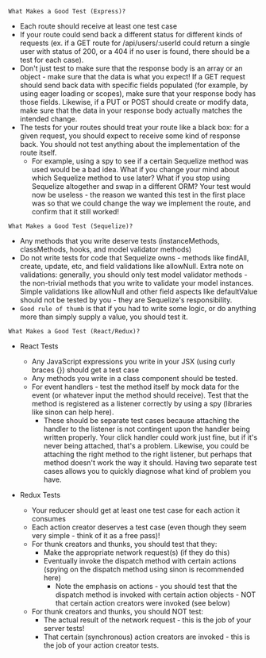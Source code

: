 `What Makes a Good Test (Express)?`

- Each route should receive at least one test case
- If your route could send back a different status for different kinds of
  requests (ex. if a GET route for /api/users/:userId could return a single user
  with status of 200, or a 404 if no user is found, there should be a test for
  each case).
- Don't just test to make sure that the response body is an array or an object -
  make sure that the data is what you expect! If a GET request should send back
  data with specific fields populated (for example, by using eager loading or
  scopes), make sure that your response body has those fields. Likewise, if a
  PUT or POST should create or modify data, make sure that the data in your
  response body actually matches the intended change.
- The tests for your routes should treat your route like a black box: for a
  given request, you should expect to receive some kind of response back. You
  should not test anything about the implementation of the route itself.
  - For example, using a spy to see if a certain Sequelize method was used would
    be a bad idea. What if you change your mind about which Sequelize method to
    use later? What if you stop using Sequelize altogether and swap in a
    different ORM? Your test would now be useless - the reason we wanted this
    test in the first place was so that we could change the way we implement the
    route, and confirm that it still worked!

`What Makes a Good Test (Sequelize)?`

- Any methods that you write deserve tests (instanceMethods, classMethods,
  hooks, and model validator methods)
- Do not write tests for code that Sequelize owns - methods like findAll,
  create, update, etc, and field validations like allowNull. Extra note on
  validations: generally, you should only test model validator methods - the
  non-trivial methods that you write to validate your model instances. Simple
  validations like allowNull and other field aspects like defaultValue should
  not be tested by you - they are Sequelize's responsibility.
- `Good rule of thumb` is that if you had to write some logic, or do anything
  more than simply supply a value, you should test it.

`What Makes a Good Test (React/Redux)?`

- React Tests

  - Any JavaScript expressions you write in your JSX (using curly braces {})
    should get a test case
  - Any methods you write in a class component should be tested.
  - For event handlers - test the method itself by mock data for the event (or
    whatever input the method should receive). Test that the method is
    registered as a listener correctly by using a spy (libraries like sinon can
    help here).
    - These should be separate test cases because attaching the handler to the
      listener is not contingent upon the handler being written properly. Your
      click handler could work just fine, but if it's never being attached,
      that's a problem. Likewise, you could be attaching the right method to the
      right listener, but perhaps that method doesn't work the way it should.
      Having two separate test cases allows you to quickly diagnose what kind of
      problem you have.

- Redux Tests
  - Your reducer should get at least one test case for each action it consumes
  - Each action creator deserves a test case (even though they seem very
    simple - think of it as a free pass)!
  - For thunk creators and thunks, you should test that they:
    - Make the appropriate network request(s) (if they do this)
    - Eventually invoke the dispatch method with certain actions (spying on the
      dispatch method using sinon is recommended here)
      - Note the emphasis on actions - you should test that the dispatch method
        is invoked with certain action objects - NOT that certain action
        creators were invoked (see below)
  - For thunk creators and thunks, you should NOT test:
    - The actual result of the network request - this is the job of your server
      tests!
    - That certain (synchronous) action creators are invoked - this is the job
      of your action creator tests.
